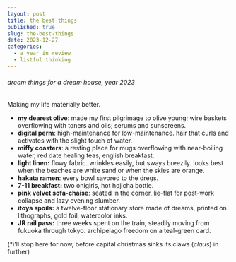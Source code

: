 ```yaml
---
layout: post
title: the best things
published: true
slug: the-best-things
date: 2023-12-27
categories:
  - a year in review
  - listful thinking
---
```


###### dream things for a dream house, year 2023

Making my life materially better.

<!--more--> 


- **my dearest olive**: made my first pilgrimage to olive young; wire baskets overflowing with toners and oils; serums and sunscreens.
- **digital perm**: high-maintenance for low-maintenance. hair that curls and activates with the slight touch of water.
- **miffy coasters**: a resting place for mugs overflowing with near-boiling water, red date healing teas, english breakfast.
- **light linen:** flowy fabric. wrinkles easily, but sways breezily. looks best when the beaches are white sand or when the skies are orange. 
- **hakata ramen**: every bowl savored to the dregs. 
- **7-11 breakfast:** two onigiris, hot hojicha bottle.
- **pink velvet sofa-chaise**: seated in the corner, lie-flat for post-work collapse and lazy evening slumber.
- **itoya spoils:** a twelve-floor stationary store made of dreams, printed on lithographs, gold foil, watercolor inks. 
- **JR rail pass:** three weeks spent on the train, steadily moving from fukuoka through tokyo. archipelago freedom on a teal-green card. 

(*i'll stop here for now, before capital christmas sinks its claws (*claus*) in further)

